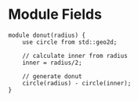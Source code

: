 # Module Fields

```µCAD,member.fields
module donut(radius) {
    use circle from std::geo2d;

    // calculate inner from radius
    inner = radius/2;

    // generate donut
    circle(radius) - circle(inner);
}
```
